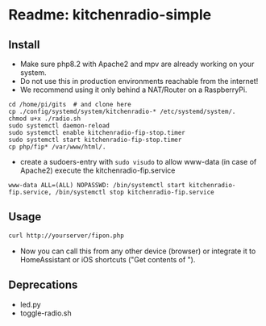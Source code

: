 # Readme: kitchenradio-simple

## Install

- Make sure php8.2 with Apache2 and mpv are already working on your system.
- Do not use this in production environments reachable from the internet!
- We recommend using it only behind a NAT/Router on a RaspberryPi.

```
cd /home/pi/gits  # and clone here
cp ./config/systemd/system/kitchenradio-* /etc/systemd/system/.
chmod u+x ./radio.sh
sudo systemctl daemon-reload
sudo systemctl enable kitchenradio-fip-stop.timer
sudo systemctl start kitchenradio-fip-stop.timer
cp php/fip* /var/www/html/.
```

- create a sudoers-entry with `sudo visudo` to allow www-data (in case of Apache2) execute the kitchenradio-fip.service

```
www-data ALL=(ALL) NOPASSWD: /bin/systemctl start kitchenradio-fip.service, /bin/systemctl stop kitchenradio-fip.service
```

## Usage

```.sh
curl http://yourserver/fipon.php
```

- Now you can call this from any other device (browser) or integrate it to HomeAssistant or iOS shortcuts ("Get contents of <URL>").

## Deprecations

- led.py
- toggle-radio.sh
